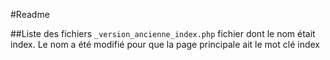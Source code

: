 #Readme

##Liste des fichiers 
`_version_ancienne_index.php` fichier dont le nom était index. Le nom a été modifié pour que la page principale ait le mot clé index  